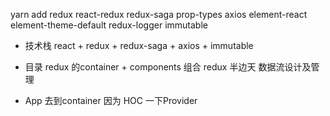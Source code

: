 yarn add redux react-redux redux-saga prop-types axios element-react element-theme-default redux-logger immutable

- 技术栈
  react + redux + redux-saga + axios + immutable

- 目录
  redux 的container + components 组合
  redux 半边天 数据流设计及管理

- App 去到container 因为 HOC 一下Provider